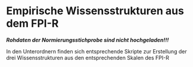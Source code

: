 # Empirische Wissensstrukturen aus dem FPI-R

***Rohdaten der Normierungsstichprobe sind nicht hochgeladen!!!***

In den Unterordnern finden sich entsprechende Skripte zur Erstellung der drei Wissensstrukturen aus den entsprechenden Skalen des FPI-R

